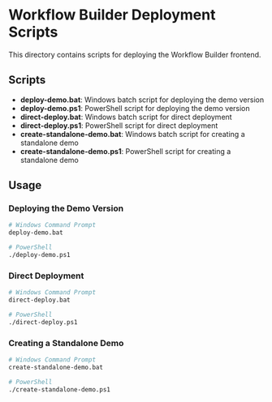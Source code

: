 # Workflow Builder Deployment Scripts

This directory contains scripts for deploying the Workflow Builder frontend.

## Scripts

- **deploy-demo.bat**: Windows batch script for deploying the demo version
- **deploy-demo.ps1**: PowerShell script for deploying the demo version
- **direct-deploy.bat**: Windows batch script for direct deployment
- **direct-deploy.ps1**: PowerShell script for direct deployment
- **create-standalone-demo.bat**: Windows batch script for creating a standalone demo
- **create-standalone-demo.ps1**: PowerShell script for creating a standalone demo

## Usage

### Deploying the Demo Version

```bash
# Windows Command Prompt
deploy-demo.bat

# PowerShell
./deploy-demo.ps1
```

### Direct Deployment

```bash
# Windows Command Prompt
direct-deploy.bat

# PowerShell
./direct-deploy.ps1
```

### Creating a Standalone Demo

```bash
# Windows Command Prompt
create-standalone-demo.bat

# PowerShell
./create-standalone-demo.ps1
```
